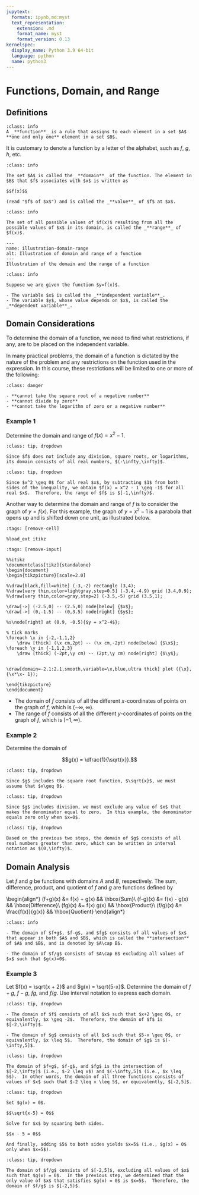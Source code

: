 ```yaml
---
jupytext:
  formats: ipynb,md:myst
  text_representation:
    extension: .md
    format_name: myst
    format_version: 0.13
kernelspec:
  display_name: Python 3.9 64-bit
  language: python
  name: python3
---
```

# Functions, Domain, and Range

## Definitions

```{admonition} Definition
:class: info
A _**function**_ is a rule that assigns to each element in a set $A$ **one and only one** element in a set $B$.
```

It is customary to denote a function by a letter of the alphabet, such as $f$, $g$, $h$, etc.


```{admonition} Definition
:class: info

The set $A$ is called the _**domain**_ of the function. The element in $B$ that $f$ associates with $x$ is written as 

$$f(x)$$ 

(read "$f$ of $x$") and is called the _**value**_ of $f$ at $x$.
```

```{admonition} Definition
:class: info

The set of all possible values of $f(x)$ resulting from all the possible values of $x$ in its domain, is called the _**range**_ of $f(x)$.
```


```{figure} ../images/pic_limits_domainrange.png
---
name: illustration-domain-range
alt: Illustration of domain and range of a function
---
Illustration of the domain and the range of a function
```


```{admonition} Definition
:class: info

Suppose we are given the function $y=f(x)$.  

- The variable $x$ is called the _**independent variable**_.
- The variable $y$, whose value depends on $x$, is called the _**dependent variable**_.
```



## Domain Considerations

To determine the domain of a function, we need to find what restrictions, if any, are to be placed on the independent variable. 

In many practical problems, the domain of a function is dictated by the nature of the problem and any restrictions on the function used in the expression.  In this course, these restrictions will be limited to one or more of the following:

```{admonition} Key restrictions
:class: danger

- **cannot take the square root of a negative number**
- **cannot divide by zero**
- **cannot take the logarithm of zero or a negative number**
```

### Example 1

Determine the domain and range of $f(x) = x^2 - 1$.  


```{admonition} Step 1: Determine the domain of $f$.
:class: tip, dropdown

Since $f$ does not include any division, square roots, or logarithms, its domain consists of all real numbers, $(-\infty,\infty)$.
```




```{admonition} Step 2: Determine the range of $f$. 
:class: tip, dropdown

Since $x^2 \geq 0$ for all real $x$, by subtracting $1$ from both sides of the inequality, we obtain $f(x) = x^2 - 1 \geq -1$ for all real $x$.  Therefore, the range of $f$ is $[-1,\infty)$.
```


Another way to determine the domain and range of $f$ is to consider the graph of $y = f(x)$.  For this example, the graph of $y = x^2 - 1$ is a parabola that opens up and is shifted down one unit, as illustrated below.


```{code-cell}
:tags: [remove-cell]

%load_ext itikz
```

```{code-cell}
:tags: [remove-input]

%%itikz
\documentclass[tikz]{standalone}
\begin{document}
\begin{tikzpicture}[scale=2.0]

%\draw[black,fill=white] (-3,-2) rectangle (3,4);
%\draw[very thin,color=lightgray,step=0.5] (-3.4,-4.9) grid (3.4,0.9);
%\draw[very thin,color=gray,step=2] (-3.5,-5) grid (3.5,1);

\draw[->] (-2.5,0) -- (2.5,0) node[below] {$x$};
\draw[->] (0,-1.5) -- (0,3.5) node[right] {$y$};
       
%s\node[right] at (0.9, -0.5){$y = x^2-4$};

% tick marks
\foreach \x in {-2,-1,1,2} 
	\draw [thick] (\x cm,2pt) -- (\x cm,-2pt) node[below] {$\x$};
\foreach \y in {-1,1,2,3} 
	\draw [thick] (-2pt,\y cm) -- (2pt,\y cm) node[right] {$\y$};


\draw[domain=-2.1:2.1,smooth,variable=\x,blue,ultra thick] plot ({\x},{\x*\x- 1});

\end{tikzpicture}
\end{document}
```

- The domain of $f$ consists of all the different $x$-coordinates of points on the graph of $f$, which is $(-\infty,\infty)$.  
- The range of $f$ consists of all the different $y$-coordinates of points on the graph of $f$, which is $[-1,\infty)$. 


### Example 2

Determine the domain of 

$$g(x) = \dfrac{1}{\sqrt{x}}.$$


```{admonition} Step 1: Consider how the square root restricts the domain.
:class: tip, dropdown

Since $g$ includes the square root function, $\sqrt{x}$, we must assume that $x\geq 0$.
```

```{admonition} Step 2: Consider how division restricts the domain.
:class: tip, dropdown

Since $g$ includes division, we must exclude any value of $x$ that makes the denominator equal to zero.  In this example, the denominator equals zero only when $x=0$.
```

```{admonition} Step 3: Determine the domain of $g$.
:class: tip, dropdown

Based on the previous two steps, the domain of $g$ consists of all real numbers greater than zero, which can be written in interval notation as $(0,\infty)$.
```


## Domain Analysis

Let $f$ and $g$ be functions with domains $A$ and $B$, respectively.  The sum, difference, product, and quotient of $f$ and $g$ are functions defined by

\begin{align*}
(f+g)(x) &= f(x) + g(x) && \hbox{Sum}\\
(f-g)(x) &= f(x) - g(x) && \hbox{Difference}\\
(fg)(x) &= f(x) g(x) && \hbox{Product}\\
(f/g)(x) &= \frac{f(x)}{g(x)} && \hbox{Quotient}
\end{align*}

```{admonition} Domains of sums, differences, products, and divisions of functions
:class: info

- The domain of $f+g$, $f-g$, and $fg$ consists of all values of $x$ that appear in both $A$ and $B$, which is called the **intersection** of $A$ and $B$, and is denoted by $A\cap B$.

- The domain of $f/g$ consists of $A\cap B$ excluding all values of $x$ such that $g(x)=0$.
```




### Example 3

Let $f(x) = \sqrt{x + 2}$ and $g(x) = \sqrt{5-x}$.  Determine the domain of $f+g$, $f-g$, $fg$, and $f/g$.  Use interval notation to express each domain.


```{admonition} Step 1: Determine the domain of $f$ and $g$ separately.
:class: tip, dropdown

- The domain of $f$ consists of all $x$ such that $x+2 \geq 0$, or equivalently, $x \geq -2$.  Therefore, the domain of $f$ is $[-2,\infty)$.

- The domain of $g$ consists of all $x$ such that $5-x \geq 0$, or equivalently, $x \leq 5$.  Therefore, the domain of $g$ is $(-\infty,5]$.
```



```{admonition} Step 2: Determine the domain of $f+g$, $f-g$, and $fg$.
:class: tip, dropdown

The domain of $f+g$, $f-g$, and $fg$ is the intersection of $[-2,\infty)$ (i.e., $-2 \leq x$) and $(-\infty,5]$ (i.e., $x \leq 5$).  In other words, the domain of all three functions consists of values of $x$ such that $-2 \leq x \leq 5$, or equivalently, $[-2,5]$.
```


```{admonition} Step 3: Determine the values of $x$ such that $g(x) = 0$.
:class: tip, dropdown

Set $g(x) = 0$.

$$\sqrt{x-5} = 0$$

Solve for $x$ by squaring both sides.

$$x - 5 = 0$$

And finally, adding $5$ to both sides yields $x=5$ (i.e., $g(x) = 0$ only when $x=5$).
```


```{admonition} Step 4: Determine the domain of $f/g$.
:class: tip, dropdown

The domain of $f/g$ consists of $[-2,5]$, excluding all values of $x$ such that $g(x) = 0$.  In the previous step, we determined that the only value of $x$ that satisfies $g(x) = 0$ is $x=5$.  Therefore, the domain of $f/g$ is $[-2,5)$.
```
